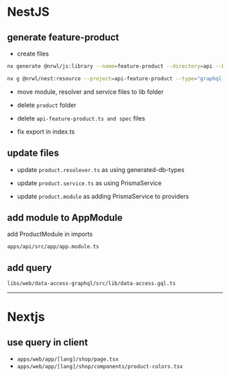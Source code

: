 # NestJS

## generate feature-product

- create files

```bash
nx generate @nrwl/js:library --name=feature-product --directory=api --bundler=swc --tags "scope:api"

nx g @nrwl/nest:resource --project=api-feature-product --type="graphql-code-first" --crud --name product
```

- move module, resolver and service files to lib folder

- delete `product` folder

- delete `api-feature-product.ts and spec` files

- fix export in index.ts

## update files

- update `product.resolever.ts` as using generated-db-types

- update `product.service.ts` as using PrismaService

- update `product.module` as adding PrismaService to providers

## add module to AppModule

add ProductModule in imports

`apps/api/src/app/app.module.ts`

## add query

`libs/web/data-access-graphql/src/lib/data-access.gql.ts`

---

# Nextjs

## use query in client

- `apps/web/app/[lang]/shop/page.tsx`
- `apps/web/app/[lang]/shop/components/product-colors.tsx`
